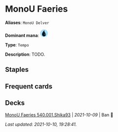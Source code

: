 # MonoU Faeries

**Aliases**: `MonoU Delver`

**Dominant mana**: <img src="../resources/images/mana/U.png" width="25"/>

**Type**: `Tempo`

**Description**: TODO.

## **Staples**



## **Frequent cards**



## **Decks**

[MonoU Faeries 540.001.Shika93](https://www.mtggoldfish.com/deck/4351740) | *2021-10-09* | Ban 🔨


*Last updated: 2021-10-10, 19:28:41.*
